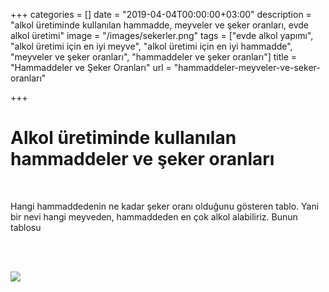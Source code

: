 +++
categories = []
date = "2019-04-04T00:00:00+03:00"
description = "alkol üretiminde kullanılan hammadde, meyveler ve şeker oranları, evde alkol üretimi"
image = "/images/sekerler.png"
tags = ["evde alkol yapımı", "alkol üretimi için en iyi meyve", "alkol üretimi için en iyi hammadde", "meyveler ve şeker oranları", "hammaddeler ve şeker oranları"]
title = "Hammaddeler ve Şeker Oranları"
url = "hammaddeler-meyveler-ve-seker-oranları"

+++
# Alkol üretiminde kullanılan hammaddeler ve şeker oranları

<br>

Hangi hammaddedenin ne kadar şeker oranı olduğunu gösteren tablo. Yani bir nevi hangi meyveden, hammaddeden en çok alkol alabiliriz. Bunun tablosu

<br><br>

![](/images/sekerler.png)